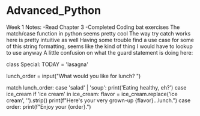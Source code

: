# Advanced_Python

Week 1 Notes:
-Read Chapter 3
-Completed Coding bat exercises
  The match/case function in python seems pretty cool
  The way try catch works here is pretty intuitive as well
  Having some trouble find a use case for some of this string formatting, seems like the kind of thing I would have to lookup to use anyway
  A little confusion on what the guard statement is doing here:

class Special:
  TODAY = 'lasagna'
  
  lunch_order = input("What would you like for
  lunch? ")
  
  match lunch_order:
    case 'salad' | 'soup':
      print('Eating healthy, eh?')
    case ice_cream if 'ice cream' in ice_cream:
      flavor = ice_cream.replace('ice cream', '').strip()
      print(f"Here's your very grown-up {flavor}...lunch.")
    case order:
      print(f"Enjoy your {order}.")
